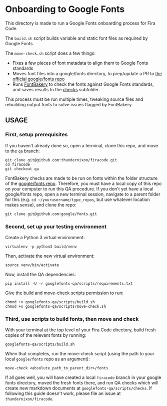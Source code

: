# Onboarding to Google Fonts

This directory is made to run a Google Fonts onboarding process for Fira Code.

The `build.sh` script builds variable and static font files as required by Google Fonts.

The `move-check.sh` script does a few things:
- Fixes a few pieces of font metadata to align them to Google Fonts standards
- Moves font files into a google/fonts directory, to prep/update a PR to [the official google/fonts repo](https://github.com/google/fonts)
- Runs [FontBakery](https://github.com/googlefonts/fontbakery) to check the fonts against Google Fonts standards, and saves results to the [checks](checks) subfolder.

This process must be run multiple times, tweaking source files and rebuilding output fonts to solve issues flagged by FontBakery.

## USAGE

### First, setup prerequisites

If you haven't already done so, open a terminal, clone this repo, and move to the `qa` branch:

```
git clone git@github.com:thundernixon/firacode.git
cd firacode
git checkout qa
```

FontBakery checks are made to be run on fonts within the folder structure of the [google/fonts repo](https://github.com/google/fonts). Therefore, you must have a local copy of this repo on your computer to run this QA procedure. If you don't yet have a local google/fonts repo, open a new terminal session, navigate to a parent folder for this (e.g. `cd ~/yourusername/type_repos`, but use whatever location makes sense), and clone the repo:

```
git clone git@github.com:google/fonts.git
```

### Second, set up your testing environment

Create a Python 3 virtual environment:

```
virtualenv -p python3 build/venv
```

Then, activate the new virtual environment:

```
source venv/bin/activate
```

Now, install the QA dependencies:

```
pip install -U -r googlefonts-qa/scripts/requirements.txt
```

Give the build and move-check scripts permission to run:

```
chmod +x googlefonts-qa/scripts/build.sh
chmod +x googlefonts-qa/scripts/move-check.sh
```

### Third, use scripts to build fonts, then move and check

With your terminal at the top level of your Fira Code directory, build fresh copies of the relevant fonts by running:

```
googlefonts-qa/scripts/build.sh
```

When that completes, run the move-check script (using the path to your local `google/fonts` repo as an argument):

```
move-check <absolute_path_to_parent_dir>/fonts
```

If all goes well, you will have created a local `firacode` branch in your google fonts directory, moved the fresh fonts there, and run QA checks which will create new markdown documents at `googlefonts-qa/scripts/checks`. If following this guide doesn't work, please file an issue at `thundernixon/firacode`.
